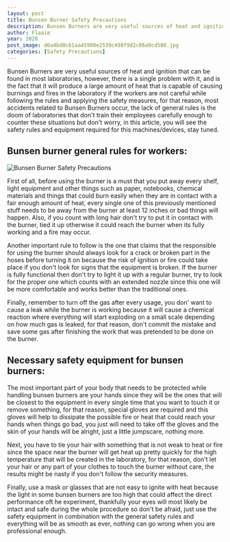 ```yaml
---
layout: post
title: Bunsen Burner Safety Precautions
description: Bunsen Burners are very useful sources of heat and ignition that can be found in most laboratories
author: Flaaim
year: 2020
post_image: d6a4bd0c61aa45998e2539c498f9d2c86a9cd508.jpg
categories: [Safety Precautions]
---
```



Bunsen Burners are very useful sources of heat and ignition that can be found in most laboratories, however, there is a single problem with it, and is the fact that it will produce a large amount of heat that is capable of causing burnings and fires in the laboratory if the workers are not careful while following the rules and applying the safety measures, for that reason, most accidents related to Bunsen Burners occur, the lack of general rules is the doom of laboratories that don't train their employees carefully enough to counter these situations but don't worry, in this article, you will see the safety rules and equipment required for this machines/devices, stay tuned.

## Bunsen burner general rules for workers:
![Bunsen Burner Safety Precautions](https://safetyworkblog.com/assets/d6a4bd0c61aa45998e2539c498f9d2c86a9cd508.jpg)

First of all, before using the burner is a must that you put away every shelf, light equipment and other things such as paper, notebooks, chemical materials and things that could burn easily when they are in contact with a fair enough amount of heat, every single one of this previously mentioned stuff needs to be away from the burner at least 12 inches or bad things will happen. Also, if you count with long hair don't try to put it in contact with the burner, tied it up otherwise it could reach the burner when its fully working and a fire may occur.

Another important rule to follow is the one that claims that the responsible for using the burner should always look for a crack or broken part in the hoses before turning it on because the risk of ignition or fire could take place if you don't look for signs that the equipment is broken. If the burner is fully functional then don't try to light it up with a regular burner, try to look for the proper one which counts with an extended nozzle since this one will be more comfortable and works better than the traditional ones.

Finally, remember to turn off the gas after every usage, you don' want to cause a leak while the burner is working because it will cause a chemical reaction where everything will start exploding on a small scale depending on how much gas is leaked, for that reason, don't commit the mistake and save some gas after finishing the work that was pretended to be done on the burner.

## Necessary safety equipment for bunsen burners:

The most important part of your body that needs to be protected while handling bunsen burners are your hands since they will be the ones that will be closest to the equipment in every single time that you want to touch it or remove something, for that reason, special gloves are required and this gloves will help to dissipate the possible fire or heat that could reach your hands when things go bad, you just will need to take off the gloves and the skin of your hands will be alright, just a little jumpscare, nothing more.

Next, you have to tie your hair with something that is not weak to heat or fire since the space near the burner will get heat up pretty quickly for the high temperature that will be created in the laboratory, for that reason, don't let your hair or any part of your clothes to touch the burner without care, the results might be nasty if you don't follow the security measures.

Finally, use a mask or glasses that are not easy to ignite with heat because the light in some bunsen burners are too high that could affect the direct performance oft he experiment, thankfully your eyes will most likely be intact and safe during the whole procedure so don't be afraid, just use the safety equipment in combination with the general safety rules and everything will be as smooth as ever, nothing can go wrong when you are professional enough.
